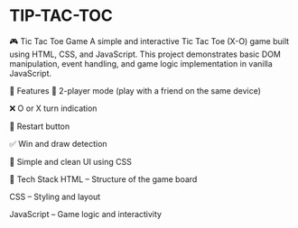 # TIP-TAC-TOC
🎮 Tic Tac Toe Game
A simple and interactive Tic Tac Toe (X-O) game built using HTML, CSS, and JavaScript. This project demonstrates basic DOM manipulation, event handling, and game logic implementation in vanilla JavaScript.

📌 Features
🎯 2-player mode (play with a friend on the same device)

❌ O or X turn indication

🔄 Restart button

✅ Win and draw detection

🎨 Simple and clean UI using CSS

📁 Tech Stack
HTML – Structure of the game board

CSS – Styling and layout

JavaScript – Game logic and interactivity

